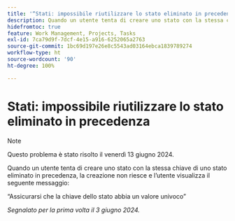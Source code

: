 ```yaml
---
title: '“Stati: impossibile riutilizzare lo stato eliminato in precedenza”'
description: Quando un utente tenta di creare uno stato con la stessa chiave di uno stato eliminato in precedenza, la creazione non riesce e l’utente visualizza un messaggio.
hidefromtoc: true
feature: Work Management, Projects, Tasks
exl-id: 7ca79d9f-7dcf-4e15-a916-6252065a2763
source-git-commit: 1bc69d197e26e8c5543ad03164ebca1839789274
workflow-type: ht
source-wordcount: '90'
ht-degree: 100%

---
```


# Stati: impossibile riutilizzare lo stato eliminato in precedenza

>[!NOTE]
>
>Questo problema è stato risolto il venerdì 13 giugno 2024.

Quando un utente tenta di creare uno stato con la stessa chiave di uno stato eliminato in precedenza, la creazione non riesce e l’utente visualizza il seguente messaggio:

“Assicurarsi che la chiave dello stato abbia un valore univoco”

_Segnalato per la prima volta il 3 giugno 2024._

